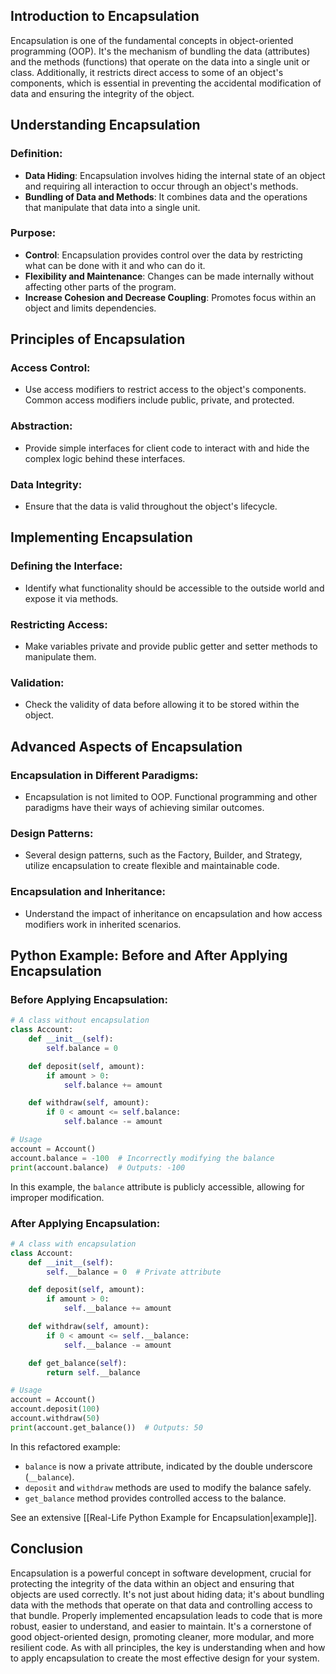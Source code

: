 
## Introduction to Encapsulation

Encapsulation is one of the fundamental concepts in object-oriented programming (OOP). It's the mechanism of bundling the data (attributes) and the methods (functions) that operate on the data into a single unit or class. Additionally, it restricts direct access to some of an object's components, which is essential in preventing the accidental modification of data and ensuring the integrity of the object.

## Understanding Encapsulation

### Definition:

- **Data Hiding**: Encapsulation involves hiding the internal state of an object and requiring all interaction to occur through an object's methods.
- **Bundling of Data and Methods**: It combines data and the operations that manipulate that data into a single unit.

### Purpose:

- **Control**: Encapsulation provides control over the data by restricting what can be done with it and who can do it.
- **Flexibility and Maintenance**: Changes can be made internally without affecting other parts of the program.
- **Increase Cohesion and Decrease Coupling**: Promotes focus within an object and limits dependencies.

## Principles of Encapsulation

### Access Control:

- Use access modifiers to restrict access to the object's components. Common access modifiers include public, private, and protected.

### Abstraction:

- Provide simple interfaces for client code to interact with and hide the complex logic behind these interfaces.

### Data Integrity:

- Ensure that the data is valid throughout the object's lifecycle.

## Implementing Encapsulation

### Defining the Interface:

- Identify what functionality should be accessible to the outside world and expose it via methods.

### Restricting Access:

- Make variables private and provide public getter and setter methods to manipulate them.

### Validation:

- Check the validity of data before allowing it to be stored within the object.

## Advanced Aspects of Encapsulation

### Encapsulation in Different Paradigms:

- Encapsulation is not limited to OOP. Functional programming and other paradigms have their ways of achieving similar outcomes.

### Design Patterns:

- Several design patterns, such as the Factory, Builder, and Strategy, utilize encapsulation to create flexible and maintainable code.

### Encapsulation and Inheritance:

- Understand the impact of inheritance on encapsulation and how access modifiers work in inherited scenarios.

## Python Example: Before and After Applying Encapsulation

### Before Applying Encapsulation:

```python
# A class without encapsulation
class Account:
    def __init__(self):
        self.balance = 0

    def deposit(self, amount):
        if amount > 0:
            self.balance += amount

    def withdraw(self, amount):
        if 0 < amount <= self.balance:
            self.balance -= amount

# Usage
account = Account()
account.balance = -100  # Incorrectly modifying the balance
print(account.balance)  # Outputs: -100
```

In this example, the `balance` attribute is publicly accessible, allowing for improper modification.

### After Applying Encapsulation:

```python
# A class with encapsulation
class Account:
    def __init__(self):
        self.__balance = 0  # Private attribute

    def deposit(self, amount):
        if amount > 0:
            self.__balance += amount

    def withdraw(self, amount):
        if 0 < amount <= self.__balance:
            self.__balance -= amount

    def get_balance(self):
        return self.__balance

# Usage
account = Account()
account.deposit(100)
account.withdraw(50)
print(account.get_balance())  # Outputs: 50
```

In this refactored example:

- `balance` is now a private attribute, indicated by the double underscore (`__balance`).
- `deposit` and `withdraw` methods are used to modify the balance safely.
- `get_balance` method provides controlled access to the balance.

See an extensive [[Real-Life Python Example for Encapsulation|example]].
## Conclusion

Encapsulation is a powerful concept in software development, crucial for protecting the integrity of the data within an object and ensuring that objects are used correctly. It's not just about hiding data; it's about bundling data with the methods that operate on that data and controlling access to that bundle. Properly implemented encapsulation leads to code that is more robust, easier to understand, and easier to maintain. It's a cornerstone of good object-oriented design, promoting cleaner, more modular, and more resilient code. As with all principles, the key is understanding when and how to apply encapsulation to create the most effective design for your system.